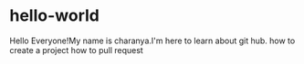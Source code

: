 # hello-world
Hello Everyone!My name is charanya.I'm here to learn about git hub.
how to create a project
how to pull request
